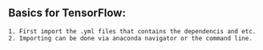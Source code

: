 ## Basics for TensorFlow:
    1. First import the .yml files that contains the dependencis and etc.
    2. Importing can be done via anaconda navigator or the command line. 

